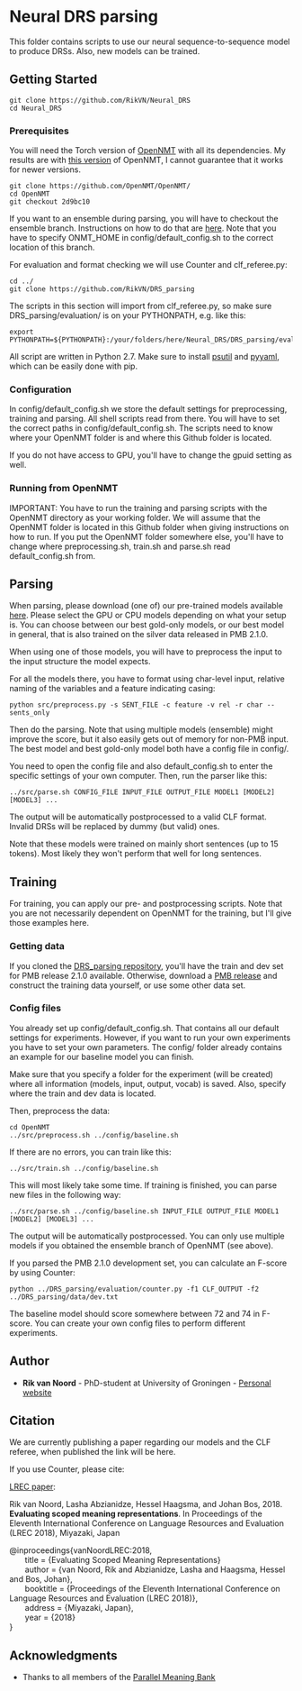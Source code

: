 # Neural DRS parsing

This folder contains scripts to use our neural sequence-to-sequence model to produce DRSs. Also, new models can be trained.

## Getting Started

```
git clone https://github.com/RikVN/Neural_DRS
cd Neural_DRS
```

### Prerequisites

You will need the Torch version of [OpenNMT](https://github.com/OpenNMT/OpenNMT) with all its dependencies. My results are with [this version](https://github.com/OpenNMT/OpenNMT/tree/2d9bc10a459bf4bd1e7ce1848e4575755c11b31c) of OpenNMT, I cannot guarantee that it works for newer versions.

```
git clone https://github.com/OpenNMT/OpenNMT/
cd OpenNMT
git checkout 2d9bc10
```

If you want to an ensemble during parsing, you will have to checkout the ensemble branch. Instructions on how to do that are [here](http://forum.opennmt.net/t/ensemble-decoding/115/11). Note that you have to specify ONMT_HOME in config/default_config.sh to the correct location of this branch. 

For evaluation and format checking we will use Counter and clf_referee.py:

```
cd ../
git clone https://github.com/RikVN/DRS_parsing
```

The scripts in this section will import from clf_referee.py, so make sure DRS_parsing/evaluation/ is on your PYTHONPATH, e.g. like this:

```
export PYTHONPATH=${PYTHONPATH}:/your/folders/here/Neural_DRS/DRS_parsing/evaluation/
```

All script are written in Python 2.7. Make sure to install [psutil](https://pypi.python.org/pypi/psutil) and [pyyaml](https://pypi.org/project/PyYAML/), which can be easily done with pip.

### Configuration

In config/default_config.sh we store the default settings for preprocessing, training and parsing. All shell scripts read from there. You will have to set the correct paths in config/default_config.sh. The scripts need to know where your OpenNMT folder is and where this Github folder is located.

If you do not have access to GPU, you'll have to change the gpuid setting as well.

### Running from OpenNMT

IMPORTANT: You have to run the training and parsing scripts with the OpenNMT directory as your working folder. We will assume that the OpenNMT folder is located in this Github folder when giving instructions on how to run. If you put the OpenNMT folder somewhere else, you'll have to change where preprocessing.sh, train.sh and parse.sh read default_config.sh from.

## Parsing

When parsing, please download (one of) our pre-trained models available [here](http://www.let.rug.nl/rikvannoord/DRS/models/). Please select the GPU or CPU models depending on what your setup is. You can choose between our best gold-only models, or our best model in general, that is also trained on the silver data released in PMB 2.1.0.

When using one of those models, you will have to preprocess the input to the input structure the model expects.

For all the models there, you have to format using char-level input, relative naming of the variables and a feature indicating casing:

```
python src/preprocess.py -s SENT_FILE -c feature -v rel -r char --sents_only
```

Then do the parsing. Note that using multiple models (ensemble) might improve the score, but it also easily gets out of memory for non-PMB input. The best model and best gold-only model both have a config file in config/. 

You need to open the config file and also default_config.sh to enter the specific settings of your own computer. Then, run the parser like this:

```
../src/parse.sh CONFIG_FILE INPUT_FILE OUTPUT_FILE MODEL1 [MODEL2] [MODEL3] ...
```

The output will be automatically postprocessed to a valid CLF format. Invalid DRSs will be replaced by dummy (but valid) ones.

Note that these models were trained on mainly short sentences (up to 15 tokens). Most likely they won't perform that well for long sentences.

## Training

For training, you can apply our pre- and postprocessing scripts. Note that you are not necessarily dependent on OpenNMT for the training, but I'll give those examples here.

### Getting data ###

If you cloned the [DRS_parsing repository](https://github.com/RikVN/DRS_parsing), you'll have the train and dev set for PMB release 2.1.0 available. Otherwise, download a [PMB release](http://pmb.let.rug.nl/data.php) and construct the training data yourself, or use some other data set.

### Config files ###

You already set up config/default_config.sh. That contains all our default settings for experiments. However, if you want to run your own experiments you have to set your own parameters. The config/ folder already contains an example for our baseline model you can finish.

Make sure that you specify a folder for the experiment (will be created) where all information (models, input, output, vocab) is saved. Also, specify where the train and dev data is located.

Then, preprocess the data:

```
cd OpenNMT
../src/preprocess.sh ../config/baseline.sh
```

If there are no errors, you can train like this:

```
../src/train.sh ../config/baseline.sh
```

This will most likely take some time. If training is finished, you can parse new files in the following way:

```
../src/parse.sh ../config/baseline.sh INPUT_FILE OUTPUT_FILE MODEL1 [MODEL2] [MODEL3] ...
```

The output will be automatically postprocessed. You can only use multiple models if you obtained the ensemble branch of OpenNMT (see above).

If you parsed the PMB 2.1.0 development set, you can calculate an F-score by using Counter:

```
python ../DRS_parsing/evaluation/counter.py -f1 CLF_OUTPUT -f2 ../DRS_parsing/data/dev.txt
```

The baseline model should score somewhere between 72 and 74 in F-score. You can create your own config files to perform different experiments.

## Author

* **Rik van Noord** - PhD-student at University of Groningen - [Personal website](http://www.rikvannoord.nl)

## Citation ##

We are currently publishing a paper regarding our models and the CLF referee, when published the link will be here.

If you use Counter, please cite:

[LREC paper](http://www.let.rug.nl/rob/doc/lrec2018.pdf):

Rik van Noord, Lasha Abzianidze, Hessel Haagsma, and Johan Bos, 2018. **Evaluating scoped meaning representations**. In Proceedings of the Eleventh International Conference on Language Resources and Evaluation (LREC 2018), Miyazaki, Japan

@inproceedings{vanNoordLREC:2018,  
&nbsp;&nbsp;&nbsp;&nbsp;&nbsp;&nbsp; title = {Evaluating Scoped Meaning Representations}  
&nbsp;&nbsp;&nbsp;&nbsp;&nbsp;&nbsp; author    = {van Noord, Rik and Abzianidze, Lasha and Haagsma, Hessel and Bos, Johan},  
&nbsp;&nbsp;&nbsp;&nbsp;&nbsp;&nbsp; booktitle = {Proceedings of the Eleventh International Conference on Language Resources and Evaluation (LREC 2018)},  
&nbsp;&nbsp;&nbsp;&nbsp;&nbsp;&nbsp; address   = {Miyazaki, Japan},  
&nbsp;&nbsp;&nbsp;&nbsp;&nbsp;&nbsp; year      = {2018}  
}  

## Acknowledgments

* Thanks to all members of the [Parallel Meaning Bank](http://pmb.let.rug.nl)
